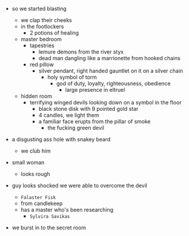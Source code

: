 - so we started blasting
    - we clap their cheeks
    - in the footlockers
        - 2 potions of healing
    - master bedroom
        - tapestries
            - lemure demons from the river styx
            - dead man dangling like a marrionette from hooked chains
        - red pillow
            - silver pendant, right handed gauntlet on it on a silver chain
                - holy symbol of torm
                    - god of duty, loyalty, righteousness, obedience
                        - large presence in eltruel
    - hidden room
        - terrifying winged devils looking down on a symbol in the floor
            - black stone disk with 9 pointed gold star
            - 4 candles, we light them
            - a familiar face erupts from the pillar of smoke
                - the fucking green devil

- a disgusting ass hole with snakey beard
    - we club him

- small woman
    - looks rough
- guy looks shocked we were able to overcome the devil
    - `Falaster Fisk`
    - from candlekeep
    - has a master who's been researching
        - `Sylvira Savikas`

- we burst in to the secret room

